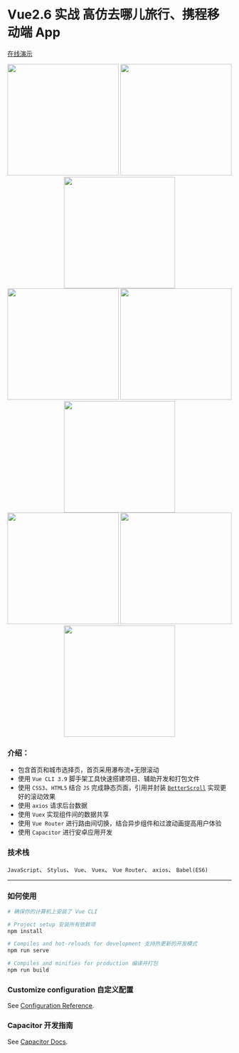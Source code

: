 # Vue2.6 实战 高仿去哪儿旅行、携程移动端 App
[在线演示](https://lvjian.pages.dev/#/)

<div align="center">
    <img src="1 (1).jpg" width=250/>
    <img src="1 (2).jpg" width=250/>
    <img src="1 (3).jpg" width=250/>
</div>
<div align="center">
    <img src="1 (4).jpg" width=250/>
    <img src="1 (5).jpg" width=250/>
    <img src="1 (6).jpg" width=250/>
</div>
<div align="center">
    <img src="1 (7).jpg" width=250/>
    <img src="1 (8).jpg" width=250/>
    <img src="1 (6).jpg" width=250/>
</div>

### 介绍：
- 包含首页和城市选择页，首页采用瀑布流+无限滚动
- 使用 `Vue CLI 3.9` 脚手架工具快速搭建项目、辅助开发和打包文件
- 使用 `CSS3`、`HTML5` 结合 `JS` 完成静态页面，引用并封装 [`BetterScroll`](https://github.com/ustbhuangyi/better-scroll) 实现更好的滚动效果
- 使用 `axios` 请求后台数据
- 使用 `Vuex` 实现组件间的数据共享
- 使用 `Vue Router` 进行路由间切换，结合异步组件和过渡动画提高用户体验
- 使用 `Capacitor` 进行安卓应用开发

### 技术栈
`JavaScript`、 `Stylus`、 `Vue`、 `Vuex`、 `Vue Router`、 `axios`、 `Babel(ES6)`



---

### 如何使用

```powershell
# 确保你的计算机上安装了 Vue CLI

# Project setup 安装所有依赖项
npm install

# Compiles and hot-reloads for development 支持热更新的开发模式
npm run serve

# Compiles and minifies for production 编译并打包
npm run build
```

### Customize configuration 自定义配置
See [Configuration Reference](https://cli.vuejs.org/config/).

### Capacitor 开发指南
See [Capacitor Docs](https://capacitorjs.com/docs/basics/workflow).